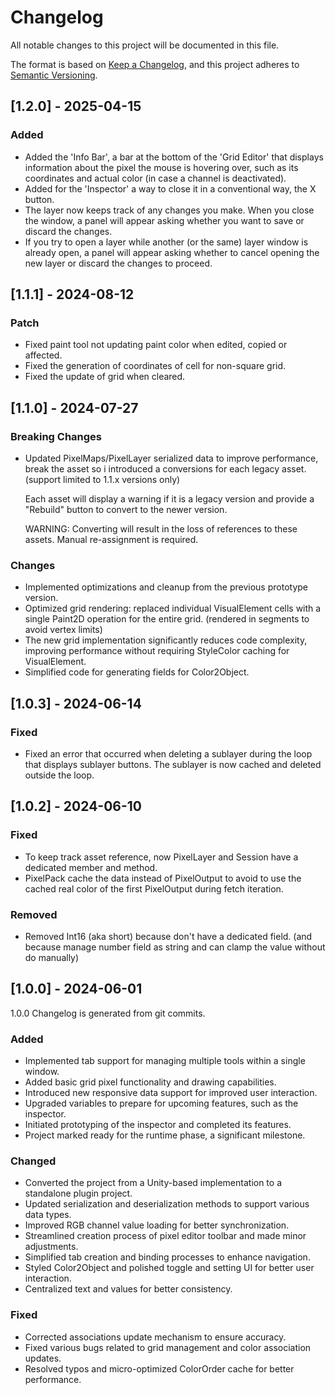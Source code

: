 # Changelog

All notable changes to this project will be documented in this file.

The format is based on [Keep a Changelog](https://keepachangelog.com/en/1.1.0/),
and this project adheres to [Semantic Versioning](https://semver.org/spec/v2.0.0.html).

## [1.2.0] - 2025-04-15

### Added
- Added the 'Info Bar', a bar at the bottom of the 'Grid Editor' that displays information about the pixel the mouse is hovering over, such as its coordinates and actual color (in case a channel is deactivated).
- Added for the 'Inspector' a way to close it in a conventional way, the X button.
- The layer now keeps track of any changes you make. When you close the window, a panel will appear asking whether you want to save or discard the changes.
- If you try to open a layer while another (or the same) layer window is already open, a panel will appear asking whether to cancel opening the new layer or discard the changes to proceed.

## [1.1.1] - 2024-08-12

### Patch
- Fixed paint tool not updating paint color when edited, copied or affected.
- Fixed the generation of coordinates of cell for non-square grid.
- Fixed the update of grid when cleared.

## [1.1.0] - 2024-07-27

### Breaking Changes
- Updated PixelMaps/PixelLayer serialized data to improve performance, break the asset so i introduced a conversions for each legacy asset. (support limited to 1.1.x versions only)
  
  Each asset will display a warning if it is a legacy version and provide a "Rebuild" button to convert to the newer version.
  
  WARNING: Converting will result in the loss of references to these assets. Manual re-assignment is required.

### Changes
- Implemented optimizations and cleanup from the previous prototype version.
- Optimized grid rendering: replaced individual VisualElement cells with a single Paint2D operation for the entire grid. (rendered in segments to avoid vertex limits)
- The new grid implementation significantly reduces code complexity, improving performance without requiring StyleColor caching for VisualElement.
- Simplified code for generating fields for Color2Object.

## [1.0.3] - 2024-06-14

### Fixed
- Fixed an error that occurred when deleting a sublayer during the loop that displays sublayer buttons. The sublayer is now cached and deleted outside the loop.

## [1.0.2] - 2024-06-10

### Fixed
- To keep track asset reference, now PixelLayer and Session have a dedicated member and method.
- PixelPack cache the data instead of PixelOutput to avoid to use the cached real color of the first PixelOutput during fetch iteration.

### Removed
- Removed Int16 (aka short) because don't have a dedicated field. (and because manage number field as string and can clamp the value without do manually)

## [1.0.0] - 2024-06-01

1.0.0 Changelog is generated from git commits.

### Added
- Implemented tab support for managing multiple tools within a single window.
- Added basic grid pixel functionality and drawing capabilities.
- Introduced new responsive data support for improved user interaction.
- Upgraded variables to prepare for upcoming features, such as the inspector.
- Initiated prototyping of the inspector and completed its features.
- Project marked ready for the runtime phase, a significant milestone.

### Changed
- Converted the project from a Unity-based implementation to a standalone plugin project.
- Updated serialization and deserialization methods to support various data types.
- Improved RGB channel value loading for better synchronization.
- Streamlined creation process of pixel editor toolbar and made minor adjustments.
- Simplified tab creation and binding processes to enhance navigation.
- Styled Color2Object and polished toggle and setting UI for better user interaction.
- Centralized text and values for better consistency.

### Fixed
- Corrected associations update mechanism to ensure accuracy.
- Fixed various bugs related to grid management and color association updates.
- Resolved typos and micro-optimized ColorOrder cache for better performance.
